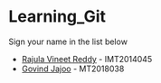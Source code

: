 # Learning_Git

Sign your name in the list below

- [Rajula Vineet Reddy](http://github.com/rajula96reddy/) - IMT2014045
- [Govind Jajoo](https://github.com/stuckincallback/) - MT2018038
